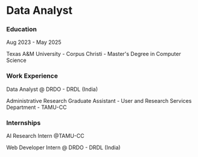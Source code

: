# Data Analyst

### Education
Aug 2023 - May 2025

Texas A&M University - Corpus Christi - Master's Degree in Computer Science 

### Work Experience
Data Analyst @ DRDO - DRDL (India)

Administrative Research Graduate Assistant - User and 
Research Services Department - TAMU-CC

### Internships
AI Research Intern @TAMU-CC

Web Developer Intern @ DRDO - DRDL (India)

